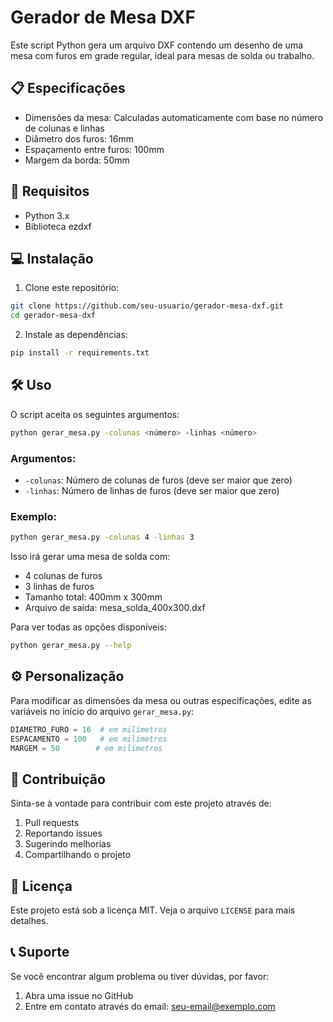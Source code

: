 # Gerador de Mesa DXF

Este script Python gera um arquivo DXF contendo um desenho de uma mesa com furos em grade regular, ideal para mesas de solda ou trabalho.

## 📋 Especificações

- Dimensões da mesa: Calculadas automaticamente com base no número de colunas e linhas
- Diâmetro dos furos: 16mm
- Espaçamento entre furos: 100mm
- Margem da borda: 50mm

## 🚀 Requisitos

- Python 3.x
- Biblioteca ezdxf

## 💻 Instalação

1. Clone este repositório:

```bash
git clone https://github.com/seu-usuario/gerador-mesa-dxf.git
cd gerador-mesa-dxf
```

2. Instale as dependências:

```bash
pip install -r requirements.txt
```

## 🛠️ Uso

O script aceita os seguintes argumentos:

```bash
python gerar_mesa.py -colunas <número> -linhas <número>
```

### Argumentos:

- `-colunas`: Número de colunas de furos (deve ser maior que zero)
- `-linhas`: Número de linhas de furos (deve ser maior que zero)

### Exemplo:

```bash
python gerar_mesa.py -colunas 4 -linhas 3
```

Isso irá gerar uma mesa de solda com:

- 4 colunas de furos
- 3 linhas de furos
- Tamanho total: 400mm x 300mm
- Arquivo de saída: mesa_solda_400x300.dxf

Para ver todas as opções disponíveis:

```bash
python gerar_mesa.py --help
```

## ⚙️ Personalização

Para modificar as dimensões da mesa ou outras especificações, edite as variáveis no início do arquivo `gerar_mesa.py`:

```python
DIAMETRO_FURO = 16  # em milímetros
ESPACAMENTO = 100   # em milímetros
MARGEM = 50        # em milímetros
```

## 🤝 Contribuição

Sinta-se à vontade para contribuir com este projeto através de:

1. Pull requests
2. Reportando issues
3. Sugerindo melhorias
4. Compartilhando o projeto

## 📝 Licença

Este projeto está sob a licença MIT. Veja o arquivo `LICENSE` para mais detalhes.

## 📞 Suporte

Se você encontrar algum problema ou tiver dúvidas, por favor:

1. Abra uma issue no GitHub
2. Entre em contato através do email: seu-email@exemplo.com
